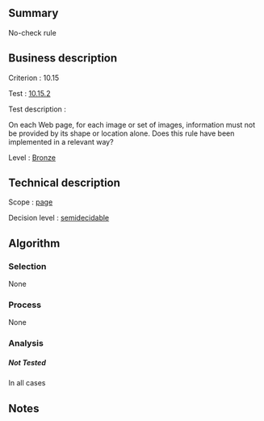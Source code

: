 ## Summary

No-check rule

## Business description

Criterion : 10.15

Test : [10.15.2](http://www.accessiweb.org/index.php/accessiweb-22-english-version.html#test-10-15-2)

Test description :

On each Web page, for each image or set of images, information must not
be provided by its shape or location alone. Does this rule have been
implemented in a relevant way?

Level : [Bronze](/en/category/rules-design/accessiweb-11/level/bronze)

## Technical description

Scope : [page](/en/category/rules-design/accessiweb-11/scope/page)

Decision level :
[semidecidable](/en/category/rules-design/accessiweb-11/decision-level/semidecidable)

## Algorithm

### Selection

None

### Process

None

### Analysis

##### Not Tested

In all cases

## Notes


